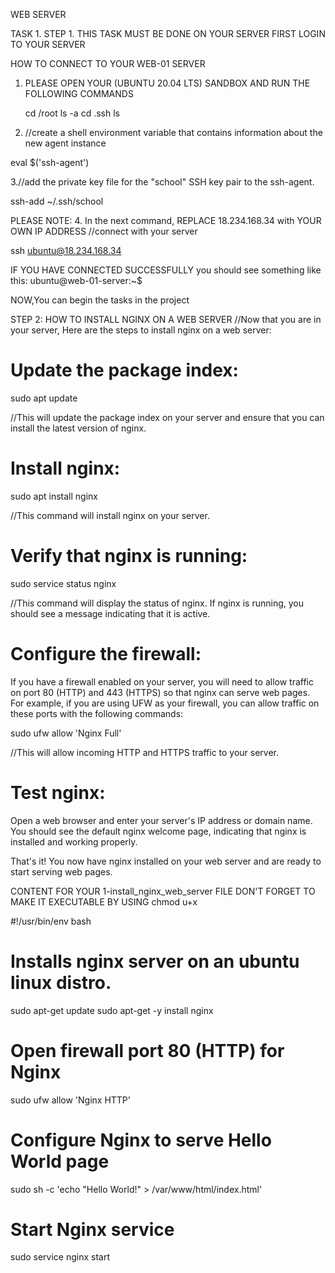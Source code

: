 WEB SERVER

TASK 1.
STEP 1. THIS TASK MUST BE DONE ON YOUR SERVER
FIRST LOGIN TO YOUR SERVER

HOW TO CONNECT TO YOUR WEB-01 SERVER
1. PLEASE OPEN YOUR (UBUNTU 20.04 LTS) SANDBOX AND RUN THE FOLLOWING COMMANDS

	cd /root
  	ls -a
	cd .ssh
	ls
	
2. //create a shell environment variable that contains information about the new agent instance
	
  eval $('ssh-agent')

3.//add the private key file for the "school" SSH key pair to the ssh-agent.	

  ssh-add ~/.ssh/school

PLEASE NOTE:
4. In the next command, REPLACE 18.234.168.34 with YOUR OWN IP ADDRESS 
//connect with your server

  ssh ubuntu@18.234.168.34

IF YOU HAVE CONNECTED SUCCESSFULLY you should see something like this:
ubuntu@web-01-server:~$

NOW,You can begin the tasks in the project
    
STEP 2: HOW TO INSTALL NGINX ON A WEB SERVER
//Now that you are in your server, Here are the steps to install nginx on a web server:

# Update the package index:
sudo apt update

//This will update the package index on your server and ensure that you can install the latest version of nginx.

# Install nginx:

sudo apt install nginx

//This command will install nginx on your server.

# Verify that nginx is running:

sudo service status nginx

//This command will display the status of nginx. If nginx is running,
you should see a message indicating that it is active.

# Configure the firewall:
If you have a firewall enabled on your server, you will need to allow traffic on port 80 (HTTP) and 443 (HTTPS) 
so that nginx can serve web pages. For example, if you are using UFW as your firewall, 
you can allow traffic on these ports with the following commands:

sudo ufw allow 'Nginx Full'

//This will allow incoming HTTP and HTTPS traffic to your server.

# Test nginx:
Open a web browser and enter your server's IP address or domain name.
You should see the default nginx welcome page, indicating that nginx is installed and working properly.

That's it! You now have nginx installed on your web server and are ready to start serving web pages.


CONTENT FOR YOUR 1-install_nginx_web_server FILE
DON'T FORGET TO MAKE IT EXECUTABLE BY USING chmod u+x

#!/usr/bin/env bash
# Installs nginx server on an ubuntu linux distro.

sudo apt-get update
sudo apt-get -y install nginx

# Open firewall port 80 (HTTP) for Nginx
sudo ufw allow 'Nginx HTTP'

# Configure Nginx to serve Hello World page
sudo sh -c 'echo "Hello World!" > /var/www/html/index.html'

# Start Nginx service
sudo service nginx start
